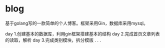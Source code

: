 # blog

基于golang写的一款简单的个人博客。框架采用Gin，数据库采用mysql。


day 1.创建基本的数据库，利用gin框架搭建基本的结构
day 2.完成首页文章列表的读取，解析
day 3.完成类别模块，拆分模版
.
.
.

